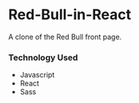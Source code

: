 # Red-Bull-in-React

A clone of the Red Bull front page.

### Technology Used
* Javascript
* React
* Sass